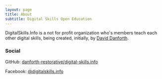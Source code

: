 ```yaml
---
layout: page
title: About
subtitle: Digital Skills Open Education
---
```


DigitalSkills.Info is a not for profit organization who's members teach each other digital skills, being created, initially, by [David Danforth](https://danforth-restorative.com).

### Social

GitHub: [danforth-restorative/digital-skills.info](https://github.com/danforth-restorative/digitalskills.info)

Facebook: [@digitalskills.info](https://www.facebook.com/digitalskills.info)
